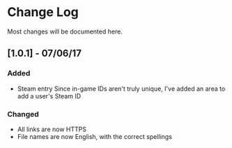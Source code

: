 # Change Log
Most changes will be documented here.

## [1.0.1] - 07/06/17
### Added
- Steam entry
Since in-game IDs aren't truly unique, I've added an area to add a user's Steam ID

### Changed
- All links are now HTTPS
- File names are now English, with the correct spellings
